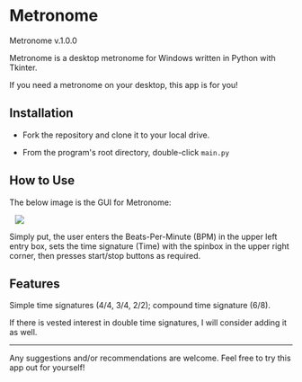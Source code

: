 # Metronome

Metronome v.1.0.0

Metronome is a desktop metronome for Windows written in Python with Tkinter.

If you need a metronome on your desktop, this app is for you!

## Installation ##

+ Fork the repository and clone it to your local drive.

+ From the program's root directory, double-click `main.py`

## How to Use

The below image is the GUI for Metronome:

<img src="https://s31.postimg.org/7qq0xnnij/metronome_gui.png" hspace="10">

Simply put, the user enters the Beats-Per-Minute (BPM) in the upper left entry box, sets the time signature (Time) with the spinbox in the upper right corner, then presses start/stop buttons as required.

## Features

Simple time signatures (4/4, 3/4, 2/2); compound time signature (6/8).

If there is vested interest in double time signatures, I will consider adding it as well.

---

Any suggestions and/or recommendations are welcome.
Feel free to try this app out for yourself!
